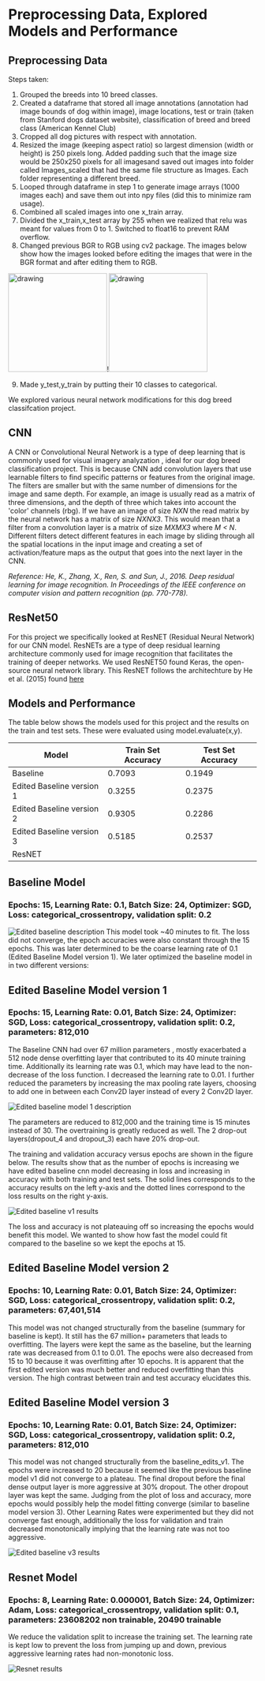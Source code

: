 Preprocessing Data, Explored Models and Performance
=============================

Preprocessing Data
------------
Steps taken: 
1. Grouped the breeds into 10 breed classes.
2. Created a dataframe that stored all image annotations (annotation had image bounds of dog within image), image locations, test or train (taken from Stanford dogs dataset website), classification of breed and breed class (American Kennel Club)
3. Cropped all dog pictures with respect with annotation.
4. Resized the image (keeping aspect ratio) so largest dimension (width or height) is 250 pixels long. Added padding such that the image size would be 250x250 pixels for all imagesand saved out images into folder called Images_scaled that had the same file structure as Images. Each folder representing a different breed.
5. Looped through dataframe in step 1 to generate image arrays (1000 images each) and save them out into npy files (did this to minimize ram usage).
6. Combined all scaled images into one x_train array.
7. Divided the x_train,x_test array by 255 when we realized that relu was meant for values from 0 to 1. Switched to float16 to prevent RAM overflow.
8. Changed previous BGR to RGB using cv2 package. The images below show how the images looked before editing the images that were in the BGR format and after editing them to RGB. 

<img src="https://raw.githubusercontent.com/ayshaw/Dog-Breed-Project/master/brg.jpeg" alt="drawing"  width="200"/>!<img src="https://raw.githubusercontent.com/ayshaw/Dog-Breed-Project/master/rbg.jpeg" alt="drawing"  width="200"/>


9. Made y_test,y_train by putting their 10 classes to categorical.



We explored various neural network modifications for this dog breed classifcation project. 

CNN 
--------
A CNN or Convolutional Neural Network is a type of deep learning that is commonly used for visual imagery analyzation , ideal for our dog breed classification project. This is because CNN add convolution layers that use learnable filters to find specific patterns or features from the original image. The filters are smaller but with the same number of dimensions for the image and same depth.  For example, an image is usually read as a matrix of three dimensions, and the depth of three which takes into account the 'color' channels (rbg). If we have an image of size *NXN* the read matrix by the neural network has a matrix of size *NXNX3*. This would mean that a filter from a convolution layer is a matrix of size *MXMX3* where *M < N*. Different filters detect different features in each image by sliding through all the spatial locations in the input image and creating a set of activation/feature maps as the output that goes into the next layer in the CNN. 

*Reference:
He, K., Zhang, X., Ren, S. and Sun, J., 2016. Deep residual learning for image recognition. In Proceedings of the IEEE conference on computer vision and pattern recognition (pp. 770-778).*


ResNet50
----------
For this project we specifically looked at ResNET (Residual Neural Network) for our CNN model. ResNETs are a type of deep residual learning architecture commonly used for image recognition that facilitates the training of deeper networks. We used ResNET50 found Keras, the open-source neural network library. This ResNET follows the architechture by He et al. (2015) found [here](https://arxiv.org/abs/1512.03385)

Models and Performance
--------

The table below shows the models used for this project and the results on the train and test sets. These were evaluated using model.evaluate(x,y).

|**Model**           |**Train Set Accuracy** |**Test Set Accuracy**|
|--------------------|-----------------------|---------------------|
|Baseline   |0.7093 |0.1949 |
|Edited Baseline version 1|  0.3255  |  0.2375 |
|Edited Baseline version 2| 0.9305|0.2286|
|Edited Baseline version 3| 0.5185|0.2537 |
| ResNET |           |    |

## Baseline Model
### Epochs: 15, Learning Rate: 0.1, Batch Size: 24, Optimizer: SGD, Loss: categorical_crossentropy, validation split: 0.2
![Edited baseline description](https://raw.githubusercontent.com/ayshaw/Dog-Breed-Project/master/baseline_edits_v2.png "Edited Baseline")
This model took ~40 minutes to fit. The loss did not converge, the epoch accuracies were also constant through the 15 epochs. This was later determined to be the coarse learning rate of 0.1 (Edited Baseline Model version 1). We later optimized the baseline model in in two different versions:

## Edited Baseline Model version 1
### Epochs: 15, Learning Rate: 0.01, Batch Size: 24, Optimizer: SGD, Loss: categorical_crossentropy, validation split: 0.2, parameters: 812,010
The Baseline CNN had over 67 million parameters , mostly exacerbated a 512 node dense overfitting layer that contributed to its 40 minute training time. Additionally its learning rate was 0.1, which may have lead to the non-decrease of the loss function. I decreased the learning rate to 0.01. I further reduced the parameters by increasing the max pooling rate layers, choosing to add one in between each Conv2D layer instead of every 2 Conv2D layer.

![Edited baseline model 1 description](https://raw.githubusercontent.com/ayshaw/Dog-Breed-Project/master/baseline_edits_v1.png "Edited Baseline Model 1")

The parameters are reduced to 812,000 and the training time is 15 minutes instead of 30. The overtraining is greatly reduced as well. The 2 drop-out layers(dropout_4 and dropout_3) each have 20% drop-out.

The training and validation accuracy versus epochs are shown in the figure below. The results show that as the number of epochs is increasing we have edited baseline cnn model decreasing in loss and increasing in accuracy with both training and test sets. The solid lines corresponds to the accuracy results on the left y-axis and the dotted lines correspond to the loss results on the right y-axis. 

![Edited baseline v1 results](https://raw.githubusercontent.com/ayshaw/Dog-Breed-Project/master/baseline_edits_v1_plot.png "Edited Baseline v1 results")

The loss and accuracy is not plateauing off so increasing the epochs would benefit this model. We wanted to show how fast the model could fit compared to the baseline so we kept the epochs at 15. 

## Edited Baseline Model version 2
### Epochs: 10, Learning Rate: 0.01, Batch Size: 24, Optimizer: SGD, Loss: categorical_crossentropy, validation split: 0.2, parameters: 67,401,514
This model was not changed structurally from the baseline (summary for baseline is kept). It still has the 67 million+ parameters that leads to overfitting. The layers were kept the same as the baseline, but the learning rate was decreased from 0.1 to 0.01. The epochs were also decreased from 15 to 10 because it was overfitting after 10 epochs. It is apparent that the first edited version was much better and reduced overfitting than this version. The high contrast between train and test accuracy elucidates this.

## Edited Baseline Model version 3
### Epochs: 10, Learning Rate: 0.01, Batch Size: 24, Optimizer: SGD, Loss: categorical_crossentropy, validation split: 0.2, parameters: 812,010
This model was not changed structurally from the baseline_edits_v1.  The epochs were increased to 20 because it seemed like the previous baseline model v1 did not converge to a plateau. The final dropout before the final dense output layer is more aggressive at 30% dropout. The other dropout layer was kept the same. Judging from the plot of loss and accuracy, more epochs would possibly help the model fitting converge (similar to baseline model version 3). Other Learning Rates were experimented but they did not converge fast enough, additionally the loss for validation and train decreased monotonically implying that the learning rate was not too aggressive.

![Edited baseline v3 results](https://raw.githubusercontent.com/ayshaw/Dog-Breed-Project/master/baseline_edits_v3_plot.jpeg "Edited Baseline v3 results")

## Resnet Model 
### Epochs: 8, Learning Rate: 0.000001, Batch Size: 24, Optimizer: Adam, Loss: categorical_crossentropy, validation split: 0.1, parameters: 23608202 non trainable, 20490 trainable
We reduce the validation split to increase the training set. The learning rate is kept low to prevent the loss from jumping up and down, previous aggressive learning rates had non-monotonic loss. 

![Resnet results](https://raw.githubusercontent.com/ayshaw/Dog-Breed-Project/master/resnet_plot.jpeg "Resnet results")
